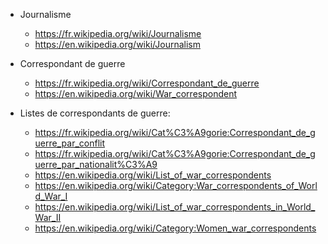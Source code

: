 * Journalisme
  * https://fr.wikipedia.org/wiki/Journalisme 
  * https://en.wikipedia.org/wiki/Journalism 

* Correspondant de guerre
  * https://fr.wikipedia.org/wiki/Correspondant_de_guerre
  * https://en.wikipedia.org/wiki/War_correspondent

* Listes de correspondants de guerre:
  * https://fr.wikipedia.org/wiki/Cat%C3%A9gorie:Correspondant_de_guerre_par_conflit 
  * https://fr.wikipedia.org/wiki/Cat%C3%A9gorie:Correspondant_de_guerre_par_nationalit%C3%A9
  * https://en.wikipedia.org/wiki/List_of_war_correspondents 
  * https://en.wikipedia.org/wiki/Category:War_correspondents_of_World_War_I
  * https://en.wikipedia.org/wiki/List_of_war_correspondents_in_World_War_II 
  * https://en.wikipedia.org/wiki/Category:Women_war_correspondents 